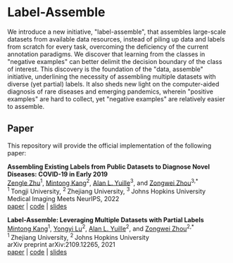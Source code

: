 # Label-Assemble

We introduce a new initiative, "label-assemble", that assembles large-scale datasets from available data resources, instead of piling up data and labels from scratch for every task, overcoming the deficiency of the current annotation paradigms. We discover that learning from the classes in "negative examples" can better delimit the decision boundary of the class of interest. This discovery is the foundation of the "data, assemble" initiative, underlining the necessity of assembling multiple datasets with diverse (yet partial) labels. It also sheds new light on the computer-aided diagnosis of rare diseases and emerging pandemics, wherein "positive examples" are hard to collect, yet "negative examples" are relatively easier to assemble.

## Paper
This repository will provide the official implementation of the following paper:

<b>Assembling Existing Labels from Public Datasets to Diagnose Novel Diseases: COVID-19 in Early 2019</b> <br/>
[Zengle Zhu]()<sup>1</sup>, [Mintong Kang](https://scholar.google.com/citations?hl=en&user=oHXw2SAAAAAJ)<sup>2</sup>, [Alan L. Yuille](https://www.cs.jhu.edu/~ayuille/)<sup>3</sup>, and [Zongwei Zhou](https://www.zongweiz.com/)<sup>3,*</sup> <br/>
<sup>1 </sup>Tongji University,   <sup>2 </sup>Zhejiang University,   <sup>3 </sup>Johns Hopkins University <br/>
Medical Imaging Meets NeurIPS, 2022 <br/>
[paper]() | [code](https://github.com/MrGiovanni/DataAssemble) | [slides]()

<b>Label-Assemble: Leveraging Multiple Datasets with Partial Labels</b> <br/>
[Mintong Kang](https://scholar.google.com/citations?hl=en&user=oHXw2SAAAAAJ)<sup>1</sup>, [Yongyi Lu](https://scholar.google.com/citations?user=rIJ99V4AAAAJ&hl=en)<sup>2</sup>, [Alan L. Yuille](https://www.cs.jhu.edu/~ayuille/)<sup>2</sup>, and [Zongwei Zhou](https://www.zongweiz.com/)<sup>2,*</sup> <br/>
<sup>1 </sup>Zhejiang University,   <sup>2 </sup>Johns Hopkins University <br/>
arXiv preprint arXiv:2109.12265, 2021 <br/>
[paper](https://arxiv.org/pdf/2109.12265.pdf) | [code](https://github.com/MrGiovanni/DataAssemble) | [slides](https://d5b3ebbb-7f8d-4011-9114-d87f4a930447.filesusr.com/ugd/deaea1_d6c4a2b816f442209fbce205fc795b5a.pdf)


